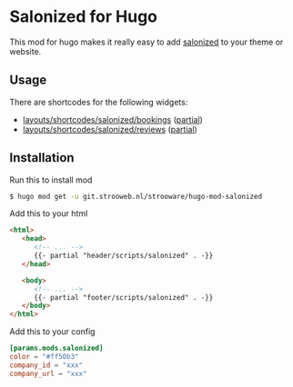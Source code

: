 # Salonized for Hugo

This mod for hugo makes it really easy to add [salonized](https://salonized.com) to your theme or website.

## Usage

There are shortcodes for the following widgets:
- [layouts/shortcodes/salonized/bookings](https://github.com/strooware/hugo-mod-salonized/blob/master/layouts/shortcodes/salonized/bookings.html) ([partial](https://github.com/strooware/hugo-mod-salonized/blob/master/layouts/partials/salonized/bookings.html))
- [layouts/shortcodes/salonized/reviews](https://github.com/strooware/hugo-mod-salonized/blob/master/layouts/shortcodes/salonized/reviews.html) ([partial](https://github.com/strooware/hugo-mod-salonized/blob/master/layouts/partials/salonized/reviews.html))


## Installation

Run this to install mod
```bash
$ hugo mod get -u git.strooweb.nl/strooware/hugo-mod-salonized
```

Add this to your html
```html
<html>
   <head>
      <!-- ... -->
      {{- partial "header/scripts/salonized" . -}}
   </head>

   <body>
      <!-- ... -->
      {{- partial "footer/scripts/salonized" . -}}
   </body>
</html>
```

Add this to your config
```toml
[params.mods.salonized]
color = "#ff50b3"
company_id = "xxx"
company_url = "xxx"
```